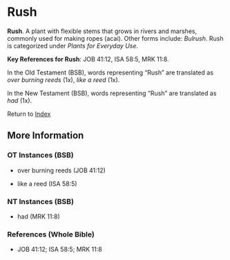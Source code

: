 # Rush
**Rush**. 
A plant with flexible stems that grows in rivers and marshes, commonly used for making ropes (acai). 
Other forms include: 
*Bulrush*. 
Rush is categorized under _Plants for Everyday Use_. 


**Key References for Rush**: 
JOB 41:12, ISA 58:5, MRK 11:8. 


In the Old Testament (BSB), words representing “Rush” are translated as 
*over burning reeds* (1x), *like a reed* (1x). 


In the New Testament (BSB), words representing “Rush” are translated as 
*had* (1x). 


Return to [Index](00-Index.md)

## More Information

### OT Instances (BSB)

* over burning reeds (JOB 41:12)

* like a reed (ISA 58:5)



### NT Instances (BSB)

* had (MRK 11:8)



### References (Whole Bible)

* JOB 41:12; ISA 58:5; MRK 11:8




